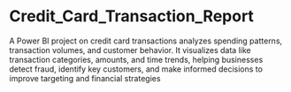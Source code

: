 # Credit_Card_Transaction_Report
 A Power BI project on credit card transactions analyzes spending patterns, transaction volumes, and customer behavior. It visualizes data like transaction categories, amounts, and time trends, helping businesses detect fraud, identify key customers, and make informed decisions to improve targeting and financial strategies
